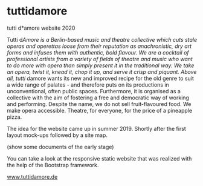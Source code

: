 # tuttidamore

tutti d*amore website 2020

Tutti d*Amore is a Berlin-based music and theatre collective which cuts stale operas and operettas loose from their reputation as anachronistic, dry art forms and infuses them with authentic, bold flavour. We are a cocktail of professional artists from a variety of fields of theatre and music who want to do more with opera than simply present it in the traditional way. We take an opera, twist it, knead it, chop it up, and serve it crisp and piquant.
Above all, tutti d*amore wants its new and improved recipe for the old genre to suit a wide range of palates - and therefore puts on its productions in unconventional, often public spaces. Furthermore, it is organised as a collective with the aim of fostering a free and democratic way of working and performing. Despite the name, we do not sell fruit-flavoured food. We make opera accessible. Theatre, for everyone, for the price of a pineapple pizza.

The idea for the website came up in summer 2019. Shortly after the first layout mock-ups followed by a site map.

(show some documents of the early stage)

You can take a look at the responsive static website that was realized with the help of the Bootstrap framework. 

www.tuttidamore.de

